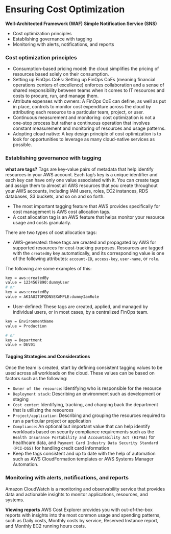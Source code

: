 # Ensuring Cost Optimization

**Well-Architected Framework (WAF)**
**Simple Notification Service (SNS)**

- Cost optimization principles
- Establishing governance with tagging
- Monitoring with alerts, notifications, and reports

### Cost optimization principles

- Consumption-based pricing model: the cloud simplifies the pricing of resources based solely on their consumption. 
- Setting up FinOps CoEs: Setting up FinOps CoEs (meaning financial operations centers of excellence) enforces collaboration and a sense of shared responsibility between teams when it comes to IT resources and costs to procure, run, and manage them. 
- Attribute expenses with owners: A FinOps CoE can define, as well as put in place, controls to monitor cost expenditure across the cloud by attributing each resource to a particular team, project, or user.
- Continuous measurement and monitoring: cost optimization is not a one-stop process but rather a continuous operation that involves constant measurement and monitoring of resources and usage patterns.
- Adopting cloud native: A key design principle of cost optimization is to look for opportunities to leverage as many cloud-native services as possible.


### Establishing governance with tagging
**what are tags?**
Tags are key-value pairs of metadata that help identify resources in your AWS account. Each tag’s key is a unique identifier and each key can have only one value associated with it. You can create tags and assign them to almost all AWS resources that you create throughout your AWS accounts, including IAM users, roles, EC2 instances, RDS databases, S3 buckets, and so on and so forth. 
- The most important tagging feature that AWS provides specifically for cost management is AWS cost allocation tags.
- A cost allocation tag is an AWS feature that helps monitor your resource usage and costs granularly. 

There are two types of cost allocation tags:
- AWS-generated: these tags are created and propagated by AWS for supported resources for cost-tracking purposes. Resources are tagged with the `createdBy` key automatically, and its corresponding value is one of the following attributes: `account-ID`, `access-key`, `user-name`, or `role`.

The following are some examples of this:
```bash
key = aws:createdBy
value = 1234567890:dummyUser
# or
key = aws:createdBy
value = AKIAUITOFQDN5EXAMPLE:dummyIamRole
```

- User-defined: These tags are created, applied, and managed by individual users, or in most cases, by a centralized FinOps team.

```bash
key = EnvironmentName
value = Production

# or
key = Department
value = DEV01
```

#### Tagging Strategies and Considerations
Once the team is created, start by defining consistent tagging values to be used across all workloads on the cloud. These values can be based on factors such as the following:
- `Owner of the resource`: Identifying who is responsible for the resource
- `Deployment stack`: Describing an environment such as development or staging
- `Cost center`: Identifying, tracking, and charging back the department that is utilizing the resources
- `Project/application`: Describing and grouping the resources required to run a particular project or application
- `Compliance`: An optional but important value that can help identify workloads based on security compliance requirements such as the `Health Insurance Portability and Accountability Act (HIPAA)` for healthcare data, and `Payment Card Industry Data Security Standard (PCI-DSS)` for handling credit card information
- Keep the tags consistent and up to date with the help of automation such as AWS CloudFormation templates or AWS Systems Manager Automation.

### Monitoring with alerts, notifications, and reports
Amazon CloudWatch is a monitoring and observability service that provides data and actionable insights to monitor applications, resources, and systems.


**Viewing reports**
AWS Cost Explorer provides you with out-of-the-box reports with insights into the most common usage and spending patterns, such as Daily costs, Monthly costs by service, Reserved Instance report, and Monthly EC2 running hours costs.



